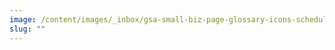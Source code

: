 ```yaml
---
image: /content/images/_inbox/gsa-small-biz-page-glossary-icons-schedules-gwacs-idiqs.png
slug: ""
---
```


